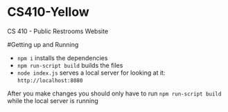 # CS410-Yellow
CS 410 - Public Restrooms Website

#Getting up and Running
 * `npm i` installs the dependencies
 * `npm run-script build` builds the files
 * `node index.js` serves a local server for looking at it: `http://localhost:8080`

After you make changes you should only have to run `npm run-script build` while the local server is running